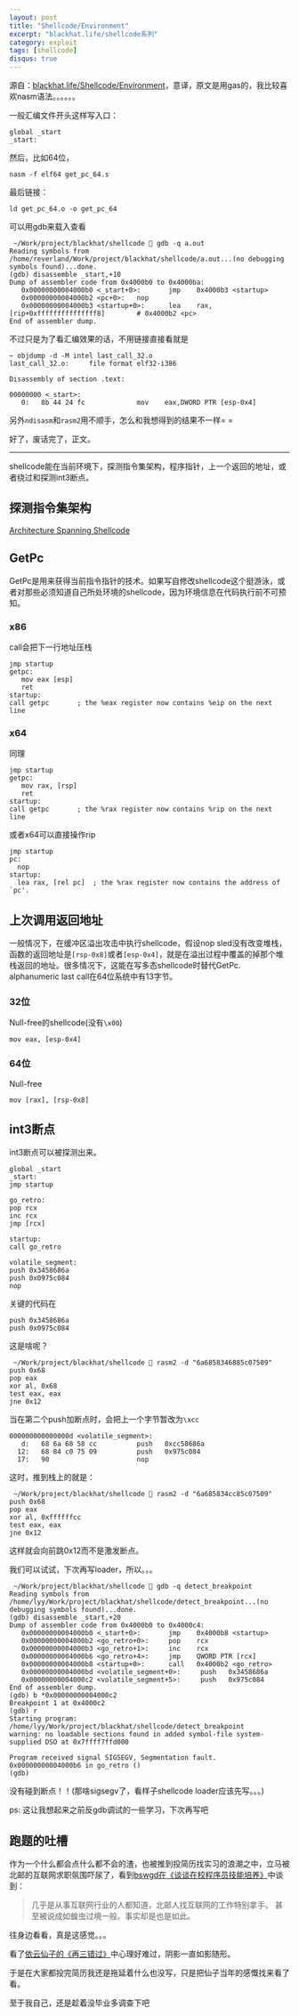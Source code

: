 ```yaml
---
layout: post
title: "Shellcode/Environment"
excerpt: "blackhat.life/shellcode系列"
category: exploit
tags: [shellcode]
disqus: true
---
```




源自：[blackhat.life/Shellcode/Environment](http://blackhat.life/Shellcode/Environment)，意译，原文是用gas的，我比较喜欢nasm语法。。。。。。

一般汇编文件开头这样写入口：

    global _start
    _start:

然后，比如64位，

    nasm -f elf64 get_pc_64.s

最后链接：

    ld get_pc_64.o -o get_pc_64

可以用gdb来载入查看

     ~/Work/project/blackhat/shellcode  gdb -q a.out
    Reading symbols from /home/reverland/Work/project/blackhat/shellcode/a.out...(no debugging symbols found)...done.
    (gdb) disassemble _start,+10
    Dump of assembler code from 0x4000b0 to 0x4000ba:
       0x00000000004000b0 <_start+0>:       jmp    0x4000b3 <startup>
       0x00000000004000b2 <pc+0>:   nop
       0x00000000004000b3 <startup+0>:      lea    rax,[rip+0xfffffffffffffff8]        # 0x4000b2 <pc>
    End of assembler dump.

不过只是为了看汇编效果的话，不用链接直接看就是

    ~ objdump -d -M intel last_call_32.o
    last_call_32.o:     file format elf32-i386
    
    Disassembly of section .text:
    
    00000000 <_start>:
       0:   8b 44 24 fc             mov    eax,DWORD PTR [esp-0x4]

另外`ndisasm`和`rasm2`用不顺手，怎么和我想得到的结果不一样= =

好了，废话完了，正文。

---

shellcode能在当前环境下，探测指令集架构，程序指针，上一个返回的地址，或者绕过和探测int3断点。

## 探测指令集架构

[Architecture Spanning Shellcode](http://phrack.org/issues/57/17.html)

## GetPc

GetPc是用来获得当前指令指针的技术。如果写自修改shellcode这个挺游泳，或者对那些必须知道自己所处环境的shellcode，因为环境信息在代码执行前不可预知。

### x86

call会把下一行地址压栈

    jmp startup
    getpc:
       mov eax [esp]
       ret
    startup:
    call getpc       ; the %eax register now contains %eip on the next line

### x64

同理

    jmp startup
    getpc:
       mov rax, [rsp]
       ret
    startup:
    call getpc       ; the %rax register now contains %rip on the next line 

或者x64可以直接操作rip

    jmp startup
    pc:
      nop
    startup:
      lea rax, [rel pc]  ; the %rax register now contains the address of `pc'.

## 上次调用返回地址

一般情况下，在缓冲区溢出攻击中执行shellcode，假设nop sled没有改变堆栈，函数的返回地址是`[rsp-0x8]`或者`[esp-0x4]`，就是在溢出过程中覆盖的掉那个堆栈返回的地址。很多情况下，这能在写多态shellcode时替代GetPc. alphanumeric last call在64位系统中有13字节。

### 32位

Null-free的shellcode(没有`\x00`)

    mov eax, [esp-0x4]

### 64位

Null-free

    mov [rax], [rsp-0x8]

## int3断点

int3断点可以被探测出来。

    global _start
    _start:
    jmp startup
    
    go_retro:
    pop rcx
    inc rcx
    jmp [rcx]
    
    startup:
    call go_retro
    
    volatile_segment:
    push 0x3458686a
    push 0x0975c084
    nop

关键的代码在

    push 0x3458686a
    push 0x0975c084

这是啥呢？

     ~/Work/project/blackhat/shellcode  rasm2 -d "6a6858346885c07509"
    push 0x68
    pop eax
    xor al, 0x68
    test eax, eax
    jne 0x12

当在第二个push加断点时，会把上一个字节暂改为`\xcc`

    000000000000000d <volatile_segment>:
       d:   68 6a 68 58 cc          push   0xcc58686a
      12:   68 84 c0 75 09          push   0x975c084
      17:   90                      nop

这时，推到栈上的就是：

     ~/Work/project/blackhat/shellcode  rasm2 -d "6a685834cc85c07509"
    push 0x68
    pop eax
    xor al, 0xffffffcc
    test eax, eax
    jne 0x12

这样就会向前跳0x12而不是激发断点。

我们可以试试，下次再写loader，所以。。。

     ~/Work/project/blackhat/shellcode  gdb -q detect_breakpoint
    Reading symbols from /home/lyy/Work/project/blackhat/shellcode/detect_breakpoint...(no debugging symbols found)...done.
    (gdb) disassemble _start,+20
    Dump of assembler code from 0x4000b0 to 0x4000c4:
       0x00000000004000b0 <_start+0>:       jmp    0x4000b8 <startup>
       0x00000000004000b2 <go_retro+0>:     pop    rcx
       0x00000000004000b3 <go_retro+1>:     inc    rcx
       0x00000000004000b6 <go_retro+4>:     jmp    QWORD PTR [rcx]
       0x00000000004000b8 <startup+0>:      call   0x4000b2 <go_retro>
       0x00000000004000bd <volatile_segment+0>:     push   0x3458686a
       0x00000000004000c2 <volatile_segment+5>:     push   0x975c084
    End of assembler dump.
    (gdb) b *0x00000000004000c2
    Breakpoint 1 at 0x4000c2
    (gdb) r
    Starting program: /home/lyy/Work/project/blackhat/shellcode/detect_breakpoint 
    warning: no loadable sections found in added symbol-file system-supplied DSO at 0x7ffff7ffd000
    
    Program received signal SIGSEGV, Segmentation fault.
    0x00000000004000b6 in go_retro ()
    (gdb) 

没有碰到断点！！(那啥sigsegv了，看样子shellcode loader应该先写。。。)

ps: 这让我想起来之前反gdb调试的一些学习，下次再写吧

## 跑题的吐槽

作为一个什么都会点什么都不会的渣，也被推到投简历找实习的浪潮之中，立马被北邮的互联网求职氛围吓尿了，看到[bswgd在《谈谈在校程序员技能培养》](http://yanyiwu.com/work/2015/03/06/programmer-in-school.html)中谈到：

> 几乎是从事互联网行业的人都知道，北邮人找互联网的工作特别拿手。 甚至被说成如蝗虫过境一般。事实却是也是如此。

往身边看看，真是这感觉。。。

看了[依云仙子的《再三错过》](http://lilydjwg.is-programmer.com/posts/58837.html)中心理好难过，阴影一直如影随形。

于是在大家都投完简历我还是拖延着什么也没写，只是把仙子当年的感慨找来看了看。

至于我自己，还是趁着没毕业多调查下吧






